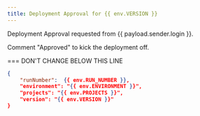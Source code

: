 ```yaml
---
title: Deployment Approval for {{ env.VERSION }}
---
```


Deployment Approval requested from {{ payload.sender.login }}.

Comment "Approved" to kick the deployment off.

=== DON'T CHANGE BELOW THIS LINE

```json target_payload
{
    "runNumber":  {{ env.RUN_NUMBER }},
    "environment": "{{ env.ENVIRONMENT }}",
    "projects": "{{ env.PROJECTS }}",
    "version": "{{ env.VERSION }}"
}
```
